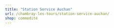 ```yaml
---
title: "Station Service Auchan"
url: /chambray-les-tours/station-service-auchan/
shop: commodité
---
```

